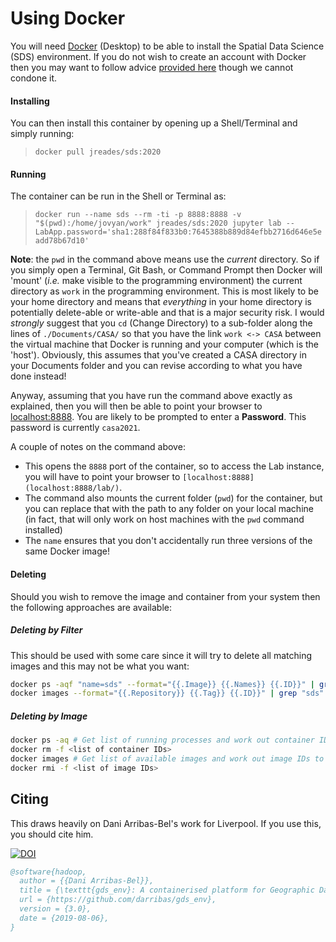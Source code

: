 # Using Docker

You will need [Docker](https://www.docker.com) (Desktop) to be able to install the Spatial Data Science (SDS) environment. If you do not wish to create an account with Docker then you may want to follow advice [provided here](https://github.com/docker/docker.github.io/issues/6910#issuecomment-532393783) though we cannot condone it.

#### Installing

You can then install this container by opening up a Shell/Terminal and simply running:

> `docker pull jreades/sds:2020`

#### Running

The container can be run in the Shell or Terminal as:

> `docker run --name sds --rm -ti -p 8888:8888 -v "$(pwd):/home/jovyan/work" jreades/sds:2020 jupyter lab --LabApp.password='sha1:288f84f833b0:7645388b889d84efbb2716d646e5eadd78b67d10'`

**Note**: the `pwd` in the command above means use the _current_ directory. So if you simply open a Terminal, Git Bash, or Command Prompt then Docker will 'mount' (_i.e._ make visible to the programming environment) the current directory as `work` in the programming environment. This is most likely to be your home directory and means that _everything_ in your home directory is potentially delete-able or write-able and that is a major security risk. I would _strongly_ suggest that you `cd` (Change Directory) to a sub-folder along the lines of `./Documents/CASA/` so that you have the link `work <-> CASA` between the virtual machine that Docker is running and your computer (which is the 'host'). Obviously, this assumes that you've created a CASA directory in your Documents folder and you can revise according to what you have done instead!

Anyway, assuming that you have run the command above exactly as explained, then you will then be able to point your browser to [localhost:8888](localhost:8888/lab?). You are likely to be prompted to enter a **Password**. This password is currently `casa2021`.

A couple of notes on the command above:

* This opens the `8888` port of the container, so to access the Lab instance,
  you will have to point your browser to `[localhost:8888](localhost:8888/lab/)`.
* The command also mounts the current folder (`pwd`) for the container, but you can replace that with the path to any folder on your local machine (in fact, that will only work on host machines with the `pwd` command installed)
* The `name` ensures that you don't accidentally run three versions of the same Docker image!

#### Deleting

Should you wish to remove the image and container from your system then the following approaches are available:

##### Deleting by Filter

This should be used with some care since it will try to delete all matching images and this may not be what you want:

```bash
docker ps -aqf "name=sds" --format="{{.Image}} {{.Names}} {{.ID}}" | grep "2019" | cut -d' ' -f3 | xargs docker rm -f
docker images --format="{{.Repository}} {{.Tag}} {{.ID}}" | grep "sds" | cut -d' ' -f3 | xargs docker rmi
```

##### Deleting by Image

```bash
docker ps -aq # Get list of running processes and work out container IDs to remove
docker rm -f <list of container IDs>
docker images # Get list of available images and work out image IDs to remove
docker rmi -f <list of image IDs>
```

## Citing

This draws heavily on Dani Arribas-Bel's work for Liverpool. If you use this, you should cite him.

[![DOI](https://zenodo.org/badge/65582539.svg)](https://zenodo.org/badge/latestdoi/65582539)

```bibtex
@software{hadoop,
  author = {{Dani Arribas-Bel}},
  title = {\texttt{gds_env}: A containerised platform for Geographic Data Science},
  url = {https://github.com/darribas/gds_env},
  version = {3.0},
  date = {2019-08-06},
}
```
